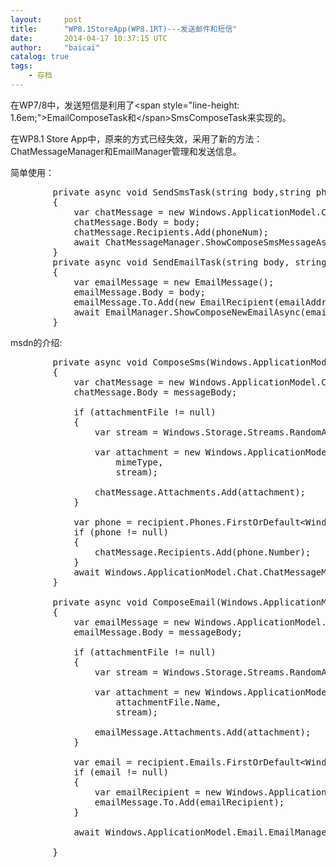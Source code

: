 ```yaml
---
layout:     post
title:      "WP8.1StoreApp(WP8.1RT)---发送邮件和短信"
date:       2014-04-17 10:37:15 UTC
author:     "baicai"
catalog: true
tags:
    - 存档
---
```


<p>
	在WP7/8中，发送短信是利用了&lt;span style="line-height: 1.6em;">EmailComposeTask和&lt;/span>SmsComposeTask来实现的。
</p>

<p>
	在WP8.1 Store App中，原来的方式已经失效，采用了新的方法：ChatMessageManager和EmailManager管理和发送信息。
</p>

<p>
	简单使用：
</p>

<pre class="brush:csharp;">
        private async void SendSmsTask(string body,string phoneNum)
        {
            var chatMessage = new Windows.ApplicationModel.Chat.ChatMessage();
            chatMessage.Body = body;
            chatMessage.Recipients.Add(phoneNum);
            await ChatMessageManager.ShowComposeSmsMessageAsync(chatMessage);
        }
        private async void SendEmailTask(string body, string emailAddress)
        {
            var emailMessage = new EmailMessage();
            emailMessage.Body = body;
            emailMessage.To.Add(new EmailRecipient(emailAddress));
            await EmailManager.ShowComposeNewEmailAsync(emailMessage);
        }</pre>

<p>
	msdn的介绍:
</p>

<pre class="brush:csharp;">
        private async void ComposeSms(Windows.ApplicationModel.Contacts.Contact recipient,string messageBody,StorageFile attachmentFile,string mimeType)
        {
            var chatMessage = new Windows.ApplicationModel.Chat.ChatMessage();
            chatMessage.Body = messageBody;

            if (attachmentFile != null)
            {
                var stream = Windows.Storage.Streams.RandomAccessStreamReference.CreateFromFile(attachmentFile);

                var attachment = new Windows.ApplicationModel.Chat.ChatMessageAttachment(
                    mimeType,
                    stream);

                chatMessage.Attachments.Add(attachment);
            }

            var phone = recipient.Phones.FirstOrDefault&lt;Windows.ApplicationModel.Contacts.ContactPhone&gt;();
            if (phone != null)
            {
                chatMessage.Recipients.Add(phone.Number);
            }
            await Windows.ApplicationModel.Chat.ChatMessageManager.ShowComposeSmsMessageAsync(chatMessage);
        }

        private async void ComposeEmail(Windows.ApplicationModel.Contacts.Contact recipient,string messageBody,StorageFile attachmentFile)
        {
            var emailMessage = new Windows.ApplicationModel.Email.EmailMessage();
            emailMessage.Body = messageBody;

            if (attachmentFile != null)
            {
                var stream = Windows.Storage.Streams.RandomAccessStreamReference.CreateFromFile(attachmentFile);

                var attachment = new Windows.ApplicationModel.Email.EmailAttachment(
                    attachmentFile.Name,
                    stream);

                emailMessage.Attachments.Add(attachment);
            }

            var email = recipient.Emails.FirstOrDefault&lt;Windows.ApplicationModel.Contacts.ContactEmail&gt;();
            if (email != null)
            {
                var emailRecipient = new Windows.ApplicationModel.Email.EmailRecipient(email.Address);
                emailMessage.To.Add(emailRecipient);
            }

            await Windows.ApplicationModel.Email.EmailManager.ShowComposeNewEmailAsync(emailMessage);

        }</pre>

<p>
	&nbsp;
</p>